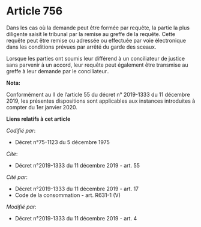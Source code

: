 # Article 756

Dans les cas où la demande peut être formée par requête, la partie la plus diligente saisit le tribunal par la remise au
greffe de la requête. Cette requête peut être remise ou adressée ou effectuée par voie électronique dans les conditions
prévues par arrêté du garde des sceaux.

Lorsque les parties ont soumis leur différend à un conciliateur de justice sans parvenir à un accord, leur requête peut
également être transmise au greffe à leur demande par le conciliateur..

**Nota:**

Conformément au II de l’article 55 du décret n° 2019-1333 du 11 décembre 2019, les présentes dispositions sont applicables
aux instances introduites à compter du 1er janvier 2020.

**Liens relatifs à cet article**

_Codifié par_:

  - Décret n°75-1123 du 5 décembre 1975

_Cite_:

  - Décret n°2019-1333 du 11 décembre 2019 - art. 55

_Cité par_:

  - Décret n°2019-1333 du 11 décembre 2019 - art. 17
  - Code de la consommation - art. R631-1 (V)

_Modifié par_:

  - Décret n°2019-1333 du 11 décembre 2019 - art. 4
